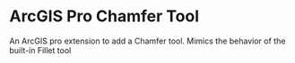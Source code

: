 # ArcGIS Pro Chamfer Tool
An ArcGIS pro extension to add a Chamfer tool. Mimics the behavior of the built-in Fillet tool
